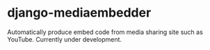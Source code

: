 # django-mediaembedder

Automatically produce embed code from media sharing site such as YouTube.  Currently under development.
